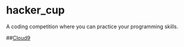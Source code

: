 # hacker_cup
A coding competition where you can practice your programming skills.

##[Cloud9](https://ide.c9.io/airaptor/hacker_cup)
